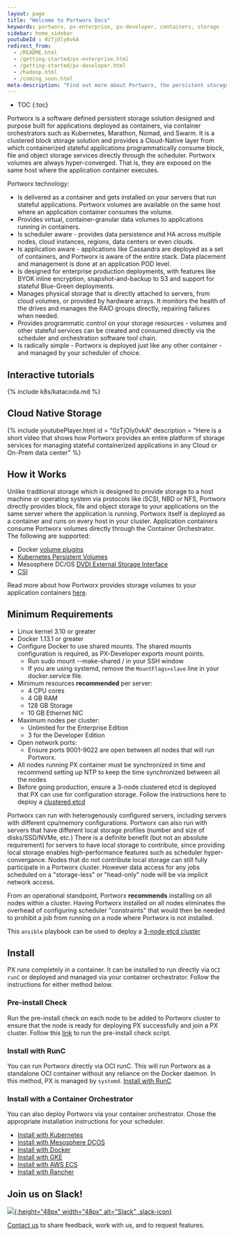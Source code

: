 ```yaml
---
layout: page
title: "Welcome to Portworx Docs"
keywords: portworx, px-enterprise, px-developer, containers, storage
sidebar: home_sidebar
youtubeId : 0zTjOly0vkA
redirect_from:
  - /README.html
  - /getting-started/px-enterprise.html
  - /getting-started/px-developer.html
  - /hadoop.html
  - /coming_soon.html
meta-description: "Find out more about Portworx, the persistent storage solution for containers. Come check us out for step-by-step guides and tips!"
---
```


* TOC
{:toc}

Portworx is a software defined persistent storage solution designed and purpose built for applications deployed as containers, via container orchestrators such as Kubernetes, Marathon, Nomad, and Swarm.  It is a clustered block storage solution and provides a Cloud-Native layer from which containerized stateful applications programmatically consume block, file and object storage services directly through the scheduler.
Portworx volumes are always hyper-converged.  That is, they are exposed on the same host where the application container executes.

Portworx technology:

* Is delivered as a container and gets installed on your servers that run stateful applications.  Portworx volumes are available on the same host where an application container consumes the volume.
* Provides virtual, container-granular data volumes to applications running in containers.
* Is scheduler aware - provides data persistence and HA across multiple nodes, cloud instances, regions, data centers or even clouds.
* Is application aware - applications like Cassandra are deployed as a set of containers, and Portworx is aware of the entire stack.  Data placement and management is done at an application POD level.
* Is designed for enterprise production deployments, with features like BYOK inline encryption, snapshot-and-backup to S3 and support for stateful Blue-Green deployments.
* Manages physical storage that is directly attached to servers, from cloud volumes, or provided by hardware arrays.  It monitors the health of the drives and manages the RAID groups directly, repairing failures when needed.
* Provides programmatic control on your storage resources - volumes and other stateful services can be created and consumed directly via the scheduler and orchestration software tool chain.
* Is radically simple - Portworx is deployed just like any other container - and managed by your scheduler of choice.

## Interactive tutorials

{% include k8s/katacoda.md %}

## Cloud Native Storage
{%
    include youtubePlayer.html
    id = "0zTjOly0vkA"
    description = "Here is a short video that shows how Portworx provides an entire platform of storage services for managing stateful containerized applications in any Cloud or On-Prem data center"
%}

## How it Works
Unlike traditional storage which is designed to provide storage to a host machine or operating system via protocols like iSCSI, NBD or NFS, Portworx directly provides block, file and object storage to your applications on the same server where the application is running.
Portworx itself is deployed as a container and runs on every host in your cluster. Application containers consume Portworx volumes directly through the Container Orchestrator.  The following are supported:
* Docker [volume plugins](https://docs.docker.com/engine/extend/plugins_volume/#command-line-changes:be52bcf493d28afffae069f235814e9f)
* [Kubernetes Persistent Volumes](https://kubernetes.io/docs/concepts/storage/persistent-volumes/#portworx-volume)
* Mesosphere DC/OS [DVDI External Storage Interface](https://docs.mesosphere.com/1.9/storage/external-storage/)
* [CSI](https://github.com/container-storage-interface/spec)

Read more about how Portworx provides storage volumes to your application containers [here](architecture.html).

## Minimum Requirements
* Linux kernel 3.10 or greater
* Docker 1.13.1 or greater
* Configure Docker to use shared mounts.  The shared mounts configuration is required, as PX-Developer exports mount points.
  * Run sudo mount --make-shared / in your SSH window
  * If you are using systemd, remove the `MountFlags=slave` line in your docker.service file.
* Minimum resources **recommended** per server:
  * 4 CPU cores
  * 4 GB RAM
  * 128 GB Storage
  * 10 GB Ethernet NIC
* Maximum nodes per cluster:
  * Unlimited for the Enterprise Edition
  * 3 for the Developer Edition
* Open network ports:
  * Ensure ports 9001-9022 are open between all nodes that will run Portworx.
* All nodes running PX container must be synchronized in time and recommend setting up NTP to keep the time
  synchronized between all the nodes
* Before going production, ensure a 3-node clustered etcd is deployed that PX can use for configuration storage.
  Follow the instructions here to deploy a [clustered etcd](https://coreos.com/etcd/docs/latest/op-guide/clustering.html)

Portworx can run with heterogenously configured servers, including servers with different cpu/memory configurations.
Portworx can also run with servers that have different local storage profiles (number and size of disks/SSD/NVMe, etc.)
There is a definite benefit (but not an absolute requirement) for servers to have local storage to contribute,
since providing local storage enables high-performance features such as scheduler hyper-convergance.
Nodes that do not contribute local storage can still fully participate in a Portworx cluster.
However data access for any jobs scheduled on a "storage-less" or "head-only" node will be via implicit network access.

From an operational standpoint, Portworx **recommends** installing on all nodes within a cluster.
Having Portworx installed on all nodes eliminates the overhead of configuring scheduler "constraints" that would then
be needed to prohibit a job from running on a node where Portworx is not installed.

This ``ansible`` playbook can be used to deploy a
    [3-node etcd cluster](https://github.com/portworx/px-docs/tree/gh-pages/etcd/ansible)


## Install
PX runs completely in a container.  It can be installed to run directly via `OCI runC` or deployed and managed via your container orchestrator.  Follow the instructions for either method below.

### Pre-install Check

Run the pre-install check on each node to be added to Portworx cluster to ensure that the node is ready for deploying PX successfully and join a PX cluster. Follow this [link](https://docs.portworx.com/install/preinstallcheck.html) to run the pre-install check script.

### Install with RunC
You can run Portworx directly via OCI runC.  This will run Portworx as a standalone OCI container without any reliance on the Docker daemon.  In this method, PX is managed by `systemd`.
[Install with RunC](/runc/)

### Install with a Container Orchestrator
You can also deploy Portworx via your container orchestrator.  Chose the appropriate installation instructions for your scheduler.

* [Install with Kubernetes](/scheduler/kubernetes)
* [Install with Mesosphere DCOS](/scheduler/mesosphere-dcos/install.html)
* [Install with Docker](/scheduler/docker/install-standalone.html)
* [Install with GKE](/cloud/gcp/gke.html)
* [Install with AWS ECS](/cloud/aws/ecs.html)
* [Install with Rancher](/scheduler/rancher/install.html)


## Join us on Slack!
[![](/images/slack.png){:height="48px" width="48px" alt="Slack" .slack-icon}](http://slack.portworx.com)

[Contact us](http://portworx.com/contact-us/) to share feedback, work with us, and to request features.

